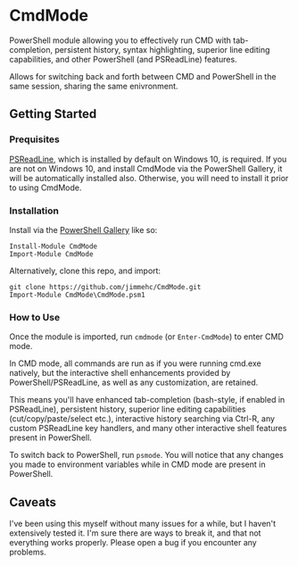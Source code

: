 # CmdMode
PowerShell module allowing you to effectively run CMD with tab-completion, persistent history, syntax highlighting, superior line editing capabilities, and other PowerShell (and PSReadLine) features.

Allows for switching back and forth between CMD and PowerShell in the same session, sharing the same enivronment.

## Getting Started
### Prequisites
[PSReadLine](https://github.com/lzybkr/PSReadLine), which is installed by default on Windows 10, is required.  If you are not on Windows 10, and install CmdMode via the PowerShell Gallery, it will be automatically installed also.  Otherwise, you will need to install it prior to using CmdMode.

### Installation
Install via the [PowerShell Gallery](https://www.powershellgallery.com) like so:
```
Install-Module CmdMode
Import-Module CmdMode
```

Alternatively, clone this repo, and import:
```
git clone https://github.com/jimmehc/CmdMode.git
Import-Module CmdMode\CmdMode.psm1
```

### How to Use
Once the module is imported, run `cmdmode` (or `Enter-CmdMode`) to enter CMD mode.  

In CMD mode, all commands are run as if you were running cmd.exe natively, but the interactive shell enhancements provided by PowerShell/PSReadLine, as well as any customization, are retained.  

This means you'll have enhanced tab-completion (bash-style, if enabled in PSReadLine), persistent history, superior line editing capabilities (cut/copy/paste/select etc.), interactive history searching via Ctrl-R, any custom PSReadLine key handlers, and many other interactive shell features present in PowerShell.

To switch back to PowerShell, run `psmode`.  You will notice that any changes you made to environment variables while in CMD mode are present in PowerShell.

## Caveats
I've been using this myself without many issues for a while, but I haven't extensively tested it.  I'm sure there are ways to break it, and that not everything works properly.  Please open a bug if you encounter any problems.
